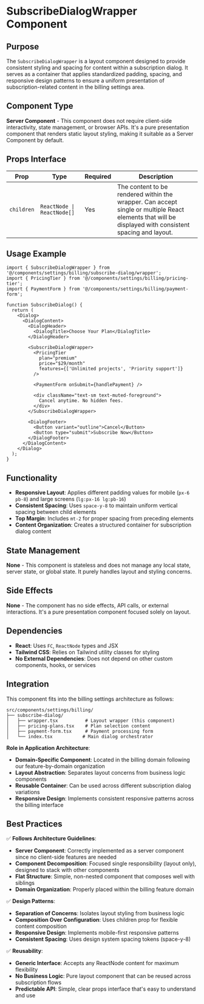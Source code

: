 # SubscribeDialogWrapper Component

## Purpose

The `SubscribeDialogWrapper` is a layout component designed to provide consistent styling and spacing for content within a subscription dialog. It serves as a container that applies standardized padding, spacing, and responsive design patterns to ensure a uniform presentation of subscription-related content in the billing settings area.

## Component Type

**Server Component** - This component does not require client-side interactivity, state management, or browser APIs. It's a pure presentation component that renders static layout styling, making it suitable as a Server Component by default.

## Props Interface

| Prop | Type | Required | Description |
|------|------|----------|-------------|
| `children` | `ReactNode \| ReactNode[]` | Yes | The content to be rendered within the wrapper. Can accept single or multiple React elements that will be displayed with consistent spacing and layout. |

## Usage Example

```tsx
import { SubscribeDialogWrapper } from '@/components/settings/billing/subscribe-dialog/wrapper';
import { PricingTier } from '@/components/settings/billing/pricing-tier';
import { PaymentForm } from '@/components/settings/billing/payment-form';

function SubscribeDialog() {
  return (
    <Dialog>
      <DialogContent>
        <DialogHeader>
          <DialogTitle>Choose Your Plan</DialogTitle>
        </DialogHeader>
        
        <SubscribeDialogWrapper>
          <PricingTier 
            plan="premium" 
            price="$29/month" 
            features={['Unlimited projects', 'Priority support']}
          />
          
          <PaymentForm onSubmit={handlePayment} />
          
          <div className="text-sm text-muted-foreground">
            Cancel anytime. No hidden fees.
          </div>
        </SubscribeDialogWrapper>
        
        <DialogFooter>
          <Button variant="outline">Cancel</Button>
          <Button type="submit">Subscribe Now</Button>
        </DialogFooter>
      </DialogContent>
    </Dialog>
  );
}
```

## Functionality

- **Responsive Layout**: Applies different padding values for mobile (`px-6 pb-8`) and large screens (`lg:px-16 lg:pb-16`)
- **Consistent Spacing**: Uses `space-y-8` to maintain uniform vertical spacing between child elements
- **Top Margin**: Includes `mt-2` for proper spacing from preceding elements
- **Content Organization**: Creates a structured container for subscription dialog content

## State Management

**None** - This component is stateless and does not manage any local state, server state, or global state. It purely handles layout and styling concerns.

## Side Effects

**None** - The component has no side effects, API calls, or external interactions. It's a pure presentation component focused solely on layout.

## Dependencies

- **React**: Uses `FC`, `ReactNode` types and JSX
- **Tailwind CSS**: Relies on Tailwind utility classes for styling
- **No External Dependencies**: Does not depend on other custom components, hooks, or services

## Integration

This component fits into the billing settings architecture as follows:

```
src/components/settings/billing/
├── subscribe-dialog/
│   ├── wrapper.tsx          # Layout wrapper (this component)
│   ├── pricing-plans.tsx    # Plan selection content
│   ├── payment-form.tsx     # Payment processing form
│   └── index.tsx           # Main dialog orchestrator
```

**Role in Application Architecture**:
- **Domain-Specific Component**: Located in the billing domain following our feature-by-domain organization
- **Layout Abstraction**: Separates layout concerns from business logic components
- **Reusable Container**: Can be used across different subscription dialog variations
- **Responsive Design**: Implements consistent responsive patterns across the billing interface

## Best Practices

✅ **Follows Architecture Guidelines**:
- **Server Component**: Correctly implemented as a server component since no client-side features are needed
- **Component Decomposition**: Focused single responsibility (layout only), designed to stack with other components
- **Flat Structure**: Simple, non-nested component that composes well with siblings
- **Domain Organization**: Properly placed within the billing feature domain

✅ **Design Patterns**:
- **Separation of Concerns**: Isolates layout styling from business logic
- **Composition Over Configuration**: Uses children prop for flexible content composition
- **Responsive Design**: Implements mobile-first responsive patterns
- **Consistent Spacing**: Uses design system spacing tokens (space-y-8)

✅ **Reusability**:
- **Generic Interface**: Accepts any ReactNode content for maximum flexibility
- **No Business Logic**: Pure layout component that can be reused across subscription flows
- **Predictable API**: Simple, clear props interface that's easy to understand and use